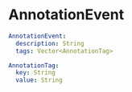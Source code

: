 # AnnotationEvent

```yaml
AnnotationEvent:
  description: String
  tags: Vector<AnnotationTag>

AnnotationTag:
  key: String
  value: String
```
